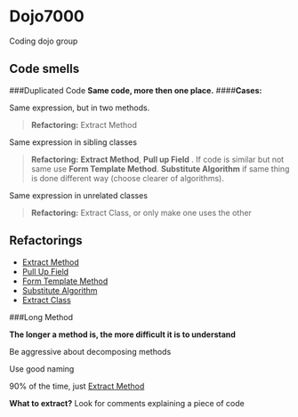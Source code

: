 Dojo7000
========

Coding dojo group

## Code smells
###Duplicated Code
**Same code, more then one place.**
####**Cases:**

Same expression, but in two methods.

> **Refactoring:** Extract Method

Same expression in sibling classes

>**Refactoring:** **Extract Method**, **Pull up Field** . If code is similar but not same use **Form Template Method**. **Substitute Algorithm** if same thing is done different way (choose clearer of algorithms).

Same expression in unrelated classes

>**Refactoring:** Extract Class, or only make one uses the other


## Refactorings
 - [Extract Method](http://refactoring.com/catalog/extractMethod.html)
 - [Pull Up Field](http://refactoring.com/catalog/pullUpField.html)
 - [Form Template Method](http://refactoring.com/catalog/formTemplateMethod.html)
 - [Substitute Algorithm](http://refactoring.com/catalog/substituteAlgorithm.html)
 - [Extract Class](http://refactoring.com/catalog/extractClass.html)

###Long Method

**The longer a method is, the more difficult it is to understand**

Be aggressive about decomposing methods

Use good naming

90% of the time, just [Extract Method](http://refactoring.com/catalog/extractMethod.html)

**What to extract?** Look for comments explaining a piece of code 
